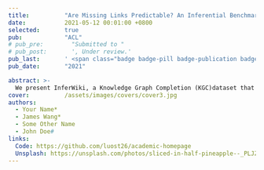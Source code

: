 ```yaml
---
title:          "Are Missing Links Predictable? An Inferential Benchmark for Knowledge Graph Completion"
date:           2021-05-12 00:01:00 +0800
selected:       true
pub:            "ACL"
# pub_pre:        "Submitted to "
# pub_post:       ', Under review.'
pub_last:       ' <span class="badge badge-pill badge-publication badge-success">Oral</span>'
pub_date:       "2021"

abstract: >-
  We present InferWiki, a Knowledge Graph Completion (KGC)dataset that improves upon existing benchmarks in inferential ability, assumptions, and patterns.
cover:          /assets/images/covers/cover3.jpg
authors:
  - Your Name*
  - James Wang*
  - Some Other Name
  - John Doe#
links:
  Code: https://github.com/luost26/academic-homepage
  Unsplash: https://unsplash.com/photos/sliced-in-half-pineapple--_PLJZmHZzk
---
```


<!--
---
title:          "Convallis a cras semper auctor neque vitae rutrum quisque non tellus orci ac"
date:           2024-05-12 00:01:00 +0800
selected:       true
pub:            "International Conference on Machine Learning (ICML)"
# pub_pre:        "Submitted to "
# pub_post:       ', Under review.'
pub_last:       ' <span class="badge badge-pill badge-publication badge-success">Spotlight</span>'
pub_date:       "2024"

abstract: >-
  Photo by Pineapple Supply Co. on Unsplash. Please put a tldr (too-long-didnt-read, 1~2 sentences) of your publication here. It is not recommended to put the actual abstract here because it is usually too long to fit in. $\LaTeX$ is supported. $a=b+c$.
cover:          /assets/images/covers/cover3.jpg
authors:
  - Your Name*
  - James Wang*
  - Some Other Name
  - John Doe#
links:
  Code: https://github.com/luost26/academic-homepage
  Unsplash: https://unsplash.com/photos/sliced-in-half-pineapple--_PLJZmHZzk
---
-->